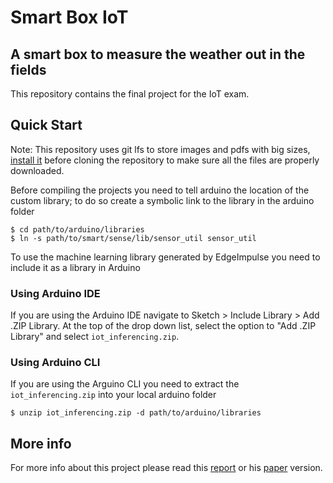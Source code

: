 # Smart Box IoT
## A smart box to measure the weather out in the fields

This repository contains the final project for the IoT exam.

## Quick Start

Note: This repository uses git lfs to store images and pdfs with big sizes, [install it](https://git-lfs.github.com/) before cloning the repository to make sure all the files are properly downloaded.

Before compiling the projects you need to tell arduino the location of the custom library; to do so create a symbolic link to the library in the arduino folder

```console
$ cd path/to/arduino/libraries
$ ln -s path/to/smart/sense/lib/sensor_util sensor_util
```

To use the machine learning library generated by EdgeImpulse you need to include it as a library in Arduino

### Using Arduino IDE

If you are using the Arduino IDE navigate to Sketch > Include Library > Add .ZIP Library. At the top of the drop down list, select the option to "Add .ZIP Library" and select `iot_inferencing.zip`.

### Using Arduino CLI

If you are using the Arguino CLI you need to extract the `iot_inferencing.zip` into your local arduino folder

```console
$ unzip iot_inferencing.zip -d path/to/arduino/libraries
```

## More info

For more info about this project please read this [report](https://github.com/Supercaly/smart_sense/blob/master/relazione.pdf) or his [paper](https://github.com/Supercaly/smart_sense/blob/master/paper.pdf) version.